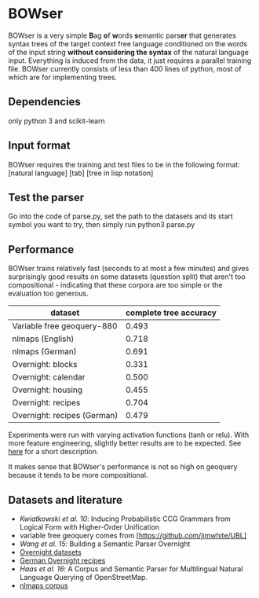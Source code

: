 # BOWser

BOWser is a very simple **B**ag **o**f **w**ords **s**emantic pars**er** that generates syntax trees of the target context free language conditioned on the words of the input string **without considering the syntax** of the natural language input. Everything is induced from the data, it just requires a parallel training file.
BOWser currently consists of less than 400 lines of python, most of which are for implementing trees.

## Dependencies
only python 3 and scikit-learn

## Input format
BOWser requires the training and test files to be in the following format:
\[natural language\] \[tab\] \[tree in lisp notation\]

## Test the parser
Go into the code of parse.py, set the path to the datasets and its start symbol you want to try, then simply run
python3 parse.py

## Performance
BOWser trains relatively fast (seconds to at most a few minutes) and gives surprisingly good results on some datasets (question split) that aren't too compositional - indicating that these corpora are too simple or the evaluation too generous.

| dataset                     | complete tree accuracy |
|-----------------------------|----------|
| Variable free geoquery-880  | 0.493    |
| nlmaps (English)            | 0.718    |
| nlmaps (German)             | 0.691    |
| Overnight: blocks           | 0.331    |
| Overnight: calendar         | 0.500    |
| Overnight: housing          | 0.455    |
| Overnight: recipes          | 0.704    |
| Overnight: recipes (German) | 0.479    |

Experiments were run with varying activation functions (tanh or relu). With more feature engineering, slightly better results are to be expected. See [here](https://github.com/namednil/BOWser/raw/master/HowItWorks.pdf) for a short description.

It makes sense that BOWser's performance is not so high on geoquery because it tends to be more compositional. 
## Datasets and literature

- _Kwiatkowski et al. 10_: Inducing Probabilistic CCG Grammars from Logical Form with Higher-Order Unification
- variable free geoquery comes from [https://github.com/jimwhite/UBL] 
- _Wang et al. 15_: Building a Semantic Parser Overnight
- [Overnight datasets](https://worksheets.codalab.org/worksheets/0x269ef752f8c344a28383240f7bb2be9c/)
- [German Overnight recipes](https://github.com/polinastd/semparse)
- _Haas et al. 16_: A Corpus and Semantic Parser for Multilingual Natural Language Querying of OpenStreetMap.
- [nlmaps corpus](http://www.cl.uni-heidelberg.de/statnlpgroup/nlmaps/)

